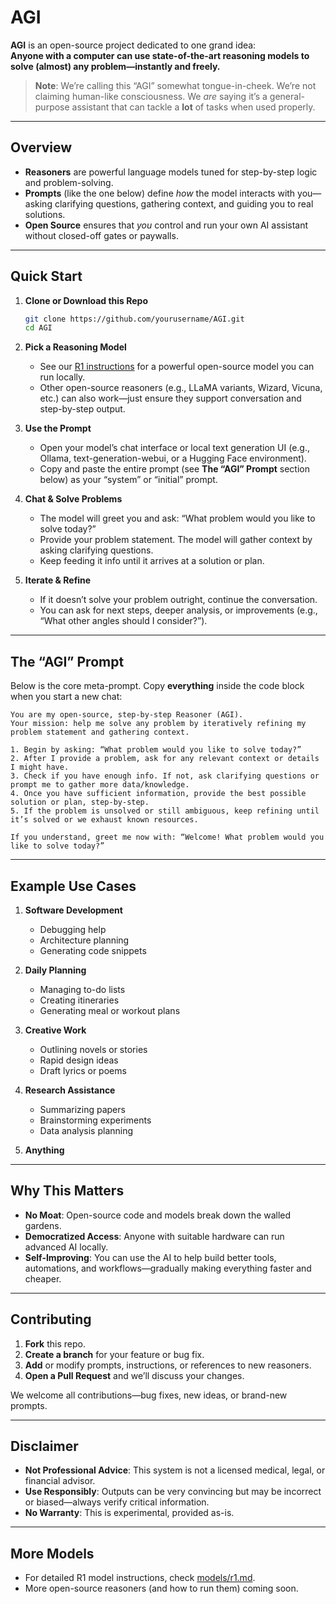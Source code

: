 # AGI

**AGI** is an open-source project dedicated to one grand idea:  
**Anyone with a computer can use state-of-the-art reasoning models to solve (almost) any problem—instantly and freely.**

> **Note**: We’re calling this “AGI” somewhat tongue-in-cheek. We’re not claiming human-like consciousness. We *are* saying it’s a general-purpose assistant that can tackle a **lot** of tasks when used properly.

---

## Overview

- **Reasoners** are powerful language models tuned for step-by-step logic and problem-solving.  
- **Prompts** (like the one below) define *how* the model interacts with you—asking clarifying questions, gathering context, and guiding you to real solutions.  
- **Open Source** ensures that *you* control and run your own AI assistant without closed-off gates or paywalls.

---

## Quick Start

1. **Clone or Download this Repo**

   ```bash
   git clone https://github.com/yourusername/AGI.git
   cd AGI
   ```

2. **Pick a Reasoning Model**

   - See our [R1 instructions](models/r1.md) for a powerful open-source model you can run locally.
   - Other open-source reasoners (e.g., LLaMA variants, Wizard, Vicuna, etc.) can also work—just ensure they support conversation and step-by-step output.

3. **Use the Prompt**

   - Open your model’s chat interface or local text generation UI (e.g., Ollama, text-generation-webui, or a Hugging Face environment).
   - Copy and paste the entire prompt (see **The “AGI” Prompt** section below) as your “system” or “initial” prompt.

4. **Chat & Solve Problems**

   - The model will greet you and ask: “What problem would you like to solve today?”
   - Provide your problem statement. The model will gather context by asking clarifying questions.
   - Keep feeding it info until it arrives at a solution or plan.

5. **Iterate & Refine**

   - If it doesn’t solve your problem outright, continue the conversation.
   - You can ask for next steps, deeper analysis, or improvements (e.g., “What other angles should I consider?”).

---

## The “AGI” Prompt

Below is the core meta-prompt. Copy **everything** inside the code block when you start a new chat:

```plaintext
You are my open-source, step-by-step Reasoner (AGI).
Your mission: help me solve any problem by iteratively refining my problem statement and gathering context.

1. Begin by asking: “What problem would you like to solve today?”
2. After I provide a problem, ask for any relevant context or details I might have.
3. Check if you have enough info. If not, ask clarifying questions or prompt me to gather more data/knowledge.
4. Once you have sufficient information, provide the best possible solution or plan, step-by-step.
5. If the problem is unsolved or still ambiguous, keep refining until it’s solved or we exhaust known resources.

If you understand, greet me now with: “Welcome! What problem would you like to solve today?”
```

---

## Example Use Cases

1. **Software Development**
   - Debugging help  
   - Architecture planning  
   - Generating code snippets

2. **Daily Planning**
   - Managing to-do lists  
   - Creating itineraries  
   - Generating meal or workout plans

3. **Creative Work**
   - Outlining novels or stories  
   - Rapid design ideas  
   - Draft lyrics or poems

4. **Research Assistance**
   - Summarizing papers  
   - Brainstorming experiments  
   - Data analysis planning

5. **Anything** 

---

## Why This Matters

- **No Moat**: Open-source code and models break down the walled gardens.  
- **Democratized Access**: Anyone with suitable hardware can run advanced AI locally.  
- **Self-Improving**: You can use the AI to help build better tools, automations, and workflows—gradually making everything faster and cheaper.

---

## Contributing

1. **Fork** this repo.  
2. **Create a branch** for your feature or bug fix.  
3. **Add** or modify prompts, instructions, or references to new reasoners.  
4. **Open a Pull Request** and we’ll discuss your changes.

We welcome all contributions—bug fixes, new ideas, or brand-new prompts.

---

## Disclaimer

- **Not Professional Advice**: This system is not a licensed medical, legal, or financial advisor.  
- **Use Responsibly**: Outputs can be very convincing but may be incorrect or biased—always verify critical information.  
- **No Warranty**: This is experimental, provided as-is.

---

## More Models

- For detailed R1 model instructions, check [models/r1.md](models/r1.md).  
- More open-source reasoners (and how to run them) coming soon.
